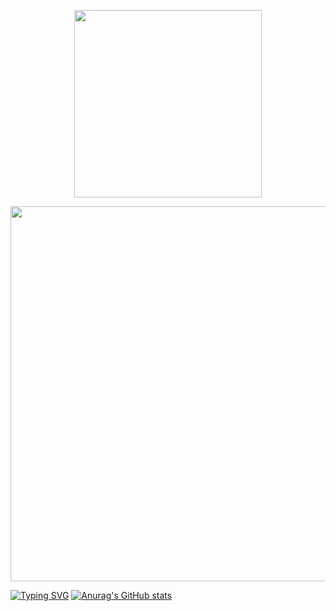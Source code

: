 <a href="https://yasservanshalash.github.io">
<p align="center">
<img src="https://i.ibb.co/b1QqR6W/laptop-wave.png" width="300"/>
</p>
<p align="center">
<img src="https://i.ibb.co/4gjrj8M/Screenshot-2023-02-16-at-00-34-54.png" width="600"/>
</p>

</a>

 [![Typing SVG](https://readme-typing-svg.demolab.com?font=Fira+Code&pause=1000&color=6ED4D4&width=435&lines=Friendly+neighborhood+fullstack+dev;Down+for+drinks+and+Mario+Kart;Neded+more+Caffiene)](https://git.io/typing-svg) [![Anurag's GitHub stats](https://github-readme-stats.vercel.app/api?username=yasservanshalash&show_icons=true&bg_color=00000000&title_color=70d4d4&icon_color=70d4d4&hide_border=true)](https://github.com/yasservanshalash/github-readme-stats)

